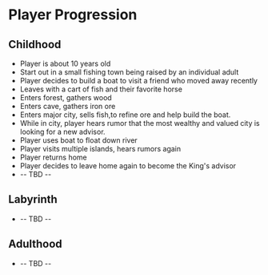 # Player Progression
## Childhood
- Player is about 10 years old
- Start out in a small fishing town being raised by an individual adult
- Player decides to build a boat to visit a friend who moved away recently
- Leaves with a cart of fish and their favorite horse
- Enters forest, gathers wood
- Enters cave, gathers iron ore
- Enters major city, sells fish,to refine ore and help build the boat.
- While in city, player hears rumor that the most wealthy and valued city is looking for a new advisor.
- Player uses boat to float down river
- Player visits multiple islands, hears rumors again
- Player returns home
- Player decides to leave home again to become the King's advisor
- -- TBD --
## Labyrinth
- -- TBD --
## Adulthood
- -- TBD --